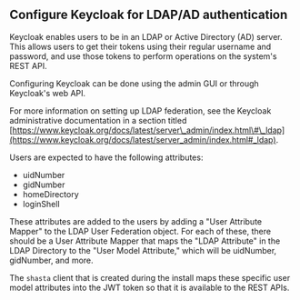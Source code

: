 ## Configure Keycloak for LDAP/AD authentication

Keycloak enables users to be in an LDAP or Active Directory \(AD\) server. This allows users to get their tokens using their regular username and password, and use those tokens to perform operations on the system's REST API.

Configuring Keycloak can be done using the admin GUI or through Keycloak's web API.

For more information on setting up LDAP federation, see the Keycloak administrative documentation in a section titled [https://www.keycloak.org/docs/latest/server\_admin/index.html\#\_ldap](https://www.keycloak.org/docs/latest/server_admin/index.html#_ldap).

Users are expected to have the following attributes:

-   uidNumber
-   gidNumber
-   homeDirectory
-   loginShell

These attributes are added to the users by adding a "User Attribute Mapper" to the LDAP User Federation object. For each of these, there should be a User Attribute Mapper that maps the "LDAP Attribute" in the LDAP Directory to the "User Model Attribute," which will be uidNumber, gidNumber, and more.

The `shasta` client that is created during the install maps these specific user model attributes into the JWT token so that it is available to the REST APIs.



